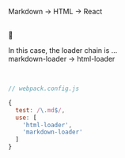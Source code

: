 <p class="flow-line">Markdown -> HTML -> React</p>

<br>
🤔  

<br>

In this case, the loader chain is ...  
markdown-loader -> html-loader

<br>

```javascript
// webpack.config.js 

{
  test: /\.md$/,
  use: [
    'html-loader',
    'markdown-loader'
  ]
}
```
